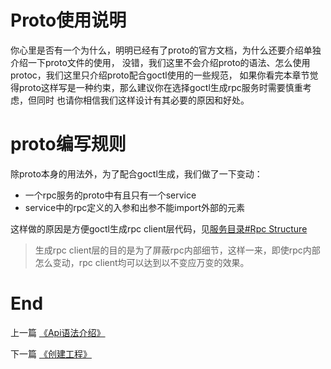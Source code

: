 # Proto使用说明
你心里是否有一个为什么，明明已经有了proto的官方文档，为什么还要介绍单独介绍一下proto文件的使用，
没错，我们这里不会介绍proto的语法、怎么使用protoc，我们这里只介绍proto配合goctl使用的一些规范，
如果你看完本章节觉得proto这样写是一种约束，那么建议你在选择goctl生成rpc服务时需要慎重考虑，但同时
也请你相信我们这样设计有其必要的原因和好处。

# proto编写规则
除proto本身的用法外，为了配合goctl生成，我们做了一下变动：
* 一个rpc服务的proto中有且只有一个service
* service中的rpc定义的入参和出参不能import外部的元素

这样做的原因是方便goctl生成rpc client层代码，见[服务目录#Rpc Structure](./service-structure.md)

> 生成rpc client层的目的是为了屏蔽rpc内部细节，这样一来，即使rpc内部怎么变动，rpc client均可以达到以不变应万变的效果。

# End

上一篇 [《Api语法介绍》](./api-grammar.md)

下一篇 [《创建工程》](./project-create.md)